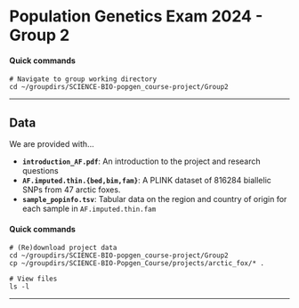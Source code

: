 # Population Genetics Exam 2024 - Group 2

#### Quick commands
```
# Navigate to group working directory
cd ~/groupdirs/SCIENCE-BIO-popgen_course-project/Group2
```

---
## Data
We are provided with...
* **`introduction_AF.pdf`**: An introduction to the project and research questions
* **`AF.imputed.thin.{bed,bim,fam}`**: A PLINK dataset of 816284 biallelic SNPs from 47 arctic foxes.
* **`sample_popinfo.tsv`**: Tabular data on the region and country of origin for each sample in `AF.imputed.thin.fam`

#### Quick commands
```
# (Re)download project data
cd ~/groupdirs/SCIENCE-BIO-popgen_course-project/Group2
cp ~/groupdirs/SCIENCE-BIO-Popgen_Course/projects/arctic_fox/* .

# View files
ls -l
```

---
